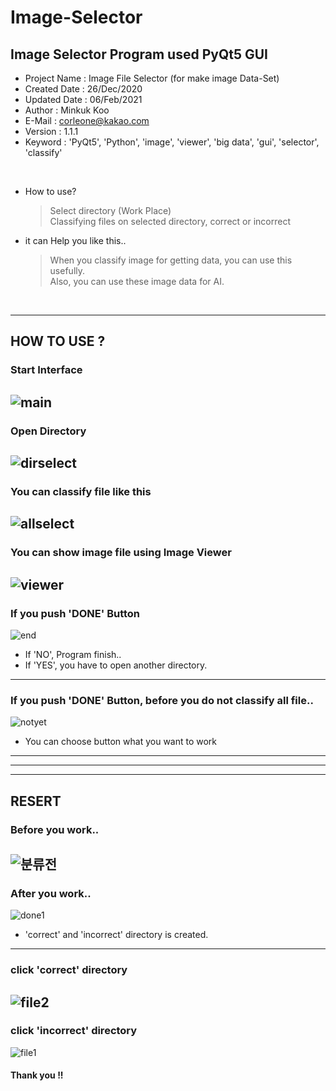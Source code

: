 # Image-Selector
## Image Selector Program used PyQt5 GUI



* Project Name : Image File Selector (for make image Data-Set)
* Created Date : 26/Dec/2020
* Updated Date : 06/Feb/2021
* Author : Minkuk Koo
* E-Mail : corleone@kakao.com
* Version : 1.1.1
* Keyword : 'PyQt5', 'Python', 'image', 'viewer', 'big data', 'gui', 'selector', 'classify'

<br>

- How to use?
  > Select directory (Work Place)<br>
  > Classifying files on selected directory, correct or incorrect

- it can Help you like this..
  > When you classify image for getting data, you can use this usefully.<br>
  > Also, you can use these image data for AI.

<br>

------------------------------------------------------------------------------


## HOW TO USE ?

### Start Interface
![main](https://user-images.githubusercontent.com/25974226/103170929-69589880-488b-11eb-9f57-995bdc2b5628.JPG)
------------------------------------------------------------------------------

### Open Directory
![dirselect](https://user-images.githubusercontent.com/25974226/103170911-534ad800-488b-11eb-8a5b-e4f120905d8d.JPG)
------------------------------------------------------------------------------

### You can classify file like this
![allselect](https://user-images.githubusercontent.com/25974226/103170904-4928d980-488b-11eb-8616-78f935fe6e5f.JPG)
------------------------------------------------------------------------------

### You can show image file using Image Viewer
![viewer](https://user-images.githubusercontent.com/25974226/103170935-71183d00-488b-11eb-9843-f113e8ca66e0.JPG)
------------------------------------------------------------------------------

### If you push 'DONE' Button
![end](https://user-images.githubusercontent.com/25974226/103170925-678ed500-488b-11eb-92bf-f049569a895b.JPG)

+ If 'NO', Program finish..
+ If 'YES', you have to open another directory.
------------------------------------------------------------------------------

### If you push 'DONE' Button, before you do not classify all file..
![notyet](https://user-images.githubusercontent.com/25974226/103171229-cead8900-488d-11eb-926c-3c215307ecbd.JPG)

+ You can choose button what you want to work
------------------------------------------------------------------------------
------------------------------------------------------------------------------
------------------------------------------------------------------------------
## RESERT

### Before you work..
![분류전](https://user-images.githubusercontent.com/25974226/103170936-71b0d380-488b-11eb-9268-c16aba2374ec.JPG)
------------------------------------------------------------------------------

### After you work..
![done1](https://user-images.githubusercontent.com/25974226/103170920-62318a80-488b-11eb-9ecb-dcbcdb299ec7.JPG)

+ 'correct' and 'incorrect' directory is created.
------------------------------------------------------------------------------

### click 'correct' directory
![file2](https://user-images.githubusercontent.com/25974226/103170928-68c00200-488b-11eb-914c-cb15cac7b153.JPG)
------------------------------------------------------------------------------

### click 'incorrect' directory
![file1](https://user-images.githubusercontent.com/25974226/103170927-68c00200-488b-11eb-8300-c77d3e3ee519.JPG)



#### Thank you !!


